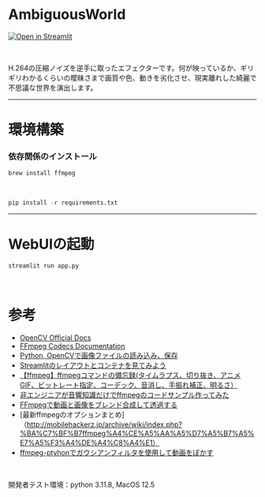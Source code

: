 # AmbiguousWorld

[![Open in Streamlit](https://static.streamlit.io/badges/streamlit_badge_black_white.svg)](https://blueberry.streamlit.app/)

<br>

H.264の圧縮ノイズを逆手に取ったエフェクターです。何が映っているか、ギリギリわかるくらいの曖昧さまで画質や色、動きを劣化させ、現実離れした綺麗で不思議な世界を演出します。

---


# 環境構築



### 依存関係のインストール

```python
brew install ffmpeg
```

<br>

```python
pip install -r requirements.txt
```

---

# WebUIの起動


```python
streamlit run app.py
```

<br>

# 参考

- [OpenCV Official Docs](https://docs.opencv.org/4.0.1/d4/da8/group__imgcodecs.html#ga292d81be8d76901bff7988d18d2b42ac)
- [FFmpeg Codecs Documentation](https://ffmpeg.org/ffmpeg-codecs.html#libx264_002c-libx264rgb)
- [Python, OpenCVで画像ファイルの読み込み、保存](https://note.nkmk.me/python-opencv-imread-imwrite/)
- [Streamlitのレイアウトとコンテナを見てみよう](https://welovepython.net/streamlit-layout-container/#toc4)
- [【ffmpeg】ffmpegコマンドの備忘録(タイムラプス、切り抜き、アニメGIF、ビットレート指定、コーデック、音消し、手振れ補正、明るさ）](https://qiita.com/riversun/items/6ff25fe8620457342a5e)
- [非エンジニアが音響知識だけでffmpegのコードサンプル作ってみた](https://tech-blog.voicy.jp/entry/2021/12/07/130000)
- [FFmpegで動画と画像をブレンド合成して透過する](https://askthewind.hatenablog.com/entry/2018/12/22/140629)
- [最新ffmpegのオプションまとめ]（http://mobilehackerz.jp/archive/wiki/index.php?%BA%C7%BF%B7ffmpeg%A4%CE%A5%AA%A5%D7%A5%B7%A5%E7%A5%F3%A4%DE%A4%C8%A4%E1）
- [ffmpeg-ptyhonでガウシアンフィルタを使用して動画をぼかす](https://serverarekore.blogspot.com/2021/09/ffmpeg-ptyhon_45.html)

<br>

開発者テスト環境：python 3.11.8, MacOS 12.5
